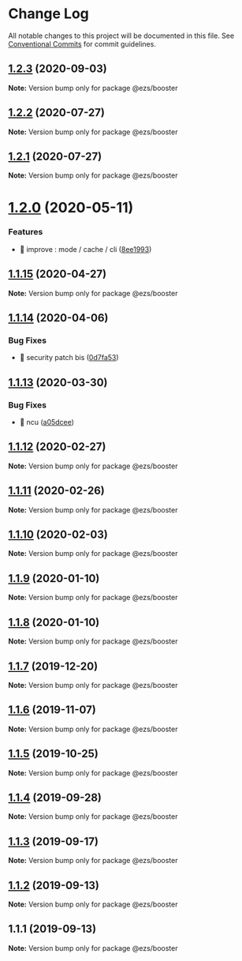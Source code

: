 # Change Log

All notable changes to this project will be documented in this file.
See [Conventional Commits](https://conventionalcommits.org) for commit guidelines.

## [1.2.3](https://github.com/Inist-CNRS/ezs/compare/@ezs/booster@1.2.2...@ezs/booster@1.2.3) (2020-09-03)

**Note:** Version bump only for package @ezs/booster





## [1.2.2](https://github.com/Inist-CNRS/ezs/compare/@ezs/booster@1.2.1...@ezs/booster@1.2.2) (2020-07-27)

**Note:** Version bump only for package @ezs/booster





## [1.2.1](https://github.com/Inist-CNRS/ezs/compare/@ezs/booster@1.2.0...@ezs/booster@1.2.1) (2020-07-27)

**Note:** Version bump only for package @ezs/booster





# [1.2.0](https://github.com/Inist-CNRS/ezs/compare/@ezs/booster@1.1.15...@ezs/booster@1.2.0) (2020-05-11)


### Features

* 🎸 improve : mode / cache / cli ([8ee1993](https://github.com/Inist-CNRS/ezs/commit/8ee1993724d71b0c0fe1fae9b3929a7dcb1693c5))





## [1.1.15](https://github.com/Inist-CNRS/ezs/compare/@ezs/booster@1.1.14...@ezs/booster@1.1.15) (2020-04-27)

**Note:** Version bump only for package @ezs/booster





## [1.1.14](https://github.com/Inist-CNRS/ezs/compare/@ezs/booster@1.1.13...@ezs/booster@1.1.14) (2020-04-06)


### Bug Fixes

* 🐛 security patch bis ([0d7fa53](https://github.com/Inist-CNRS/ezs/commit/0d7fa5303ab68ea12be77b77fd21fbb4c4fbc943))





## [1.1.13](https://github.com/Inist-CNRS/ezs/compare/@ezs/booster@1.1.12...@ezs/booster@1.1.13) (2020-03-30)


### Bug Fixes

* 🐛 ncu ([a05dcee](https://github.com/Inist-CNRS/ezs/commit/a05dcee3a8832a677706b8d0b30370f075785639))





## [1.1.12](https://github.com/Inist-CNRS/ezs/compare/@ezs/booster@1.1.11...@ezs/booster@1.1.12) (2020-02-27)

**Note:** Version bump only for package @ezs/booster





## [1.1.11](https://github.com/Inist-CNRS/ezs/compare/@ezs/booster@1.1.10...@ezs/booster@1.1.11) (2020-02-26)

**Note:** Version bump only for package @ezs/booster





## [1.1.10](https://github.com/Inist-CNRS/ezs/compare/@ezs/booster@1.1.9...@ezs/booster@1.1.10) (2020-02-03)

**Note:** Version bump only for package @ezs/booster





## [1.1.9](https://github.com/Inist-CNRS/ezs/compare/@ezs/booster@1.1.7...@ezs/booster@1.1.9) (2020-01-10)

**Note:** Version bump only for package @ezs/booster





## [1.1.8](https://github.com/Inist-CNRS/ezs/compare/@ezs/booster@1.1.7...@ezs/booster@1.1.8) (2020-01-10)

**Note:** Version bump only for package @ezs/booster





## [1.1.7](https://github.com/Inist-CNRS/ezs/compare/@ezs/booster@1.1.6...@ezs/booster@1.1.7) (2019-12-20)

**Note:** Version bump only for package @ezs/booster





## [1.1.6](https://github.com/Inist-CNRS/ezs/compare/@ezs/booster@1.1.5...@ezs/booster@1.1.6) (2019-11-07)

**Note:** Version bump only for package @ezs/booster





## [1.1.5](https://github.com/Inist-CNRS/ezs/compare/@ezs/booster@1.1.4...@ezs/booster@1.1.5) (2019-10-25)

**Note:** Version bump only for package @ezs/booster





## [1.1.4](https://github.com/Inist-CNRS/ezs/compare/@ezs/booster@1.1.3...@ezs/booster@1.1.4) (2019-09-28)

**Note:** Version bump only for package @ezs/booster





## [1.1.3](https://github.com/Inist-CNRS/ezs/compare/@ezs/booster@1.1.2...@ezs/booster@1.1.3) (2019-09-17)

**Note:** Version bump only for package @ezs/booster





## [1.1.2](https://github.com/Inist-CNRS/ezs/compare/@ezs/booster@1.1.1...@ezs/booster@1.1.2) (2019-09-13)

**Note:** Version bump only for package @ezs/booster





## 1.1.1 (2019-09-13)

**Note:** Version bump only for package @ezs/booster

